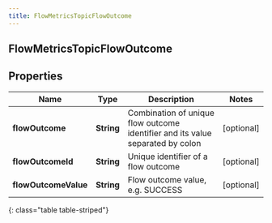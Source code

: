 ```yaml
---
title: FlowMetricsTopicFlowOutcome
---
```

## FlowMetricsTopicFlowOutcome


## Properties

| Name | Type | Description | Notes |
| ------------ | ------------- | ------------- | ------------- |
| **flowOutcome** | <!----><!---->**String**<!----> | Combination of unique flow outcome identifier and its value separated by colon |  [optional] |
| **flowOutcomeId** | <!----><!---->**String**<!----> | Unique identifier of a flow outcome |  [optional] |
| **flowOutcomeValue** | <!----><!---->**String**<!----> | Flow outcome value, e.g. SUCCESS |  [optional] |
{: class="table table-striped"}




